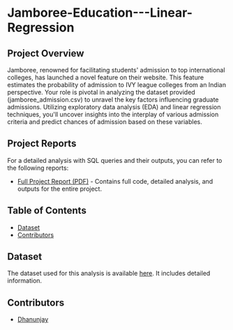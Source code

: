 # Jamboree-Education---Linear-Regression

## Project Overview

Jamboree, renowned for facilitating students' admission to top international colleges, has launched a novel feature on their website. This feature estimates the probability of admission to IVY league colleges from an Indian perspective. Your role is pivotal in analyzing the dataset provided (jamboree_admission.csv) to unravel the key factors influencing graduate admissions. Utilizing exploratory data analysis (EDA) and linear regression techniques, you'll uncover insights into the interplay of various admission criteria and predict chances of admission based on these variables.
## Project Reports

For a detailed analysis with SQL queries and their outputs, you can refer to the following reports:

- [Full Project Report (PDF)](https://onedrive.live.com/?cid=20E1D6B7BEF796F7&id=20E1D6B7BEF796F7%21258&parId=20E1D6B7BEF796F7%21103&o=OneUp) - Contains full code, detailed analysis, and outputs for the entire project.


## Table of Contents

- [Dataset](#dataset)
- [Contributors](#contributors)

## Dataset

The dataset used for this analysis is available [here](https://onedrive.live.com/?cid=20E1D6B7BEF796F7&id=20E1D6B7BEF796F7%21258&parId=20E1D6B7BEF796F7%21103&o=OneUp). It includes detailed information.

## Contributors

- [Dhanunjay](https://github.com/Dhanunjayaluri)
